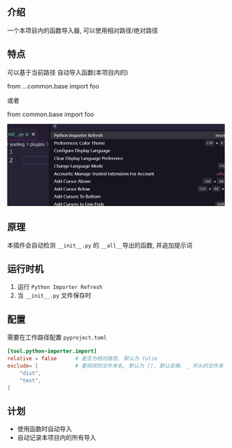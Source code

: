 ## 介绍

一个本项目内的函数导入器, 可以使用相对路径/绝对路径

## 特点

可以基于当前路径 自动导入函数(本项目内的)

from ...common.base import foo

或者

from common.base import foo

![img](media/demo.gif)

## 原理

本插件会自动检测 `__init__.py` 的 `__all__`导出的函数, 并追加提示词

## 运行时机

1. 运行 `Python Importer Refresh`
2. 当 `__init__.py` 文件保存时

## 配置

需要在工作路径配置 `pyproject.toml`

```toml
[tool.python-importer.import]
relative = false      # 是否为相对路径, 默认为 false
exclude= [            # 要排除的文件夹名, 默认为 [], 默认忽略. _ 开头的文件夹
    "dist",
    "test",
]

```

## 计划

- 使用函数时自动导入
- 自动记录本项目内的所有导入

